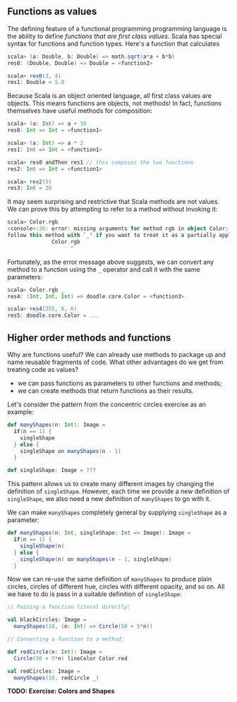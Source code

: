 ## Functions as values

The defining feature of a functional programming programming language
is the ability to define *functions that are first class values*.
Scala has special syntax for functions and function types.
Here's a function that calculates

~~~ scala
scala> (a: Double, b: Double) => math.sqrt(a*a + b*b)
res0: (Double, Double) => Double = <function2>

scala> res0(3, 4)
res1: Double = 5.0
~~~

Because Scala is an object oriented language,
all first class values are objects.
This means functions are objects, not methods!
In fact, functions themselves have useful methods for composition:

~~~ scala
scala> (a: Int) => a + 10
res0: Int => Int = <function1>

scala> (a: Int) => a * 2
res1: Int => Int = <function1>

scala> res0 andThen res1 // this composes the two functions
res2: Int => Int = <function1>

scala> res2(5)
res3: Int = 30
~~~

It may seem surprising and restrictive that Scala methods are not values.
We can prove this by attempting to refer to a method without invoking it:

~~~ scala
scala> Color.rgb
<console>:20: error: missing arguments for method rgb in object Color;
follow this method with `_' if you want to treat it as a partially applied function
              Color.rgb
                    ^
~~~

Fortunately, as the error message above suggests,
we can convert any method to a function using the `_` operator
and call it with the same parameters:

~~~ scala
scala> Color.rgb _
res4: (Int, Int, Int) => doodle.core.Color = <function3>

scala> res4(255, 0, 0)
res5: doodle.core.Color = ...
~~~

## Higher order methods and functions

Why are functions useful?
We can already use methods to package up and name reusable fragments of code.
What other advantages do we get from treating code as values?

 - we can pass functions as parameters to other functions and methods;
 - we can create methods that return functions as their results.

Let's consider the pattern from the concentric circles exercise as an example:
~~~ scala
def manyShapes(n: Int): Image =
  if(n == 1) {
    singleShape
  } else {
    singleShape on manyShapes(n - 1)
  }

def singleShape: Image = ???
~~~

This pattern allows us to create many different images
by changing the definition of `singleShape`.
However, each time we provide a new definition of `singleShape`,
we also need a new definition of `manyShapes` to go with it.

We can make `manyShapes` completely general by supplying
`singleShape` as a parameter:

~~~ scala
def manyShapes(n: Int, singleShape: Int => Image): Image =
  if(n == 1) {
    singleShape(n)
  } else {
    singleShape(n) on manyShapes(n - 1, singleShape)
  }
~~~

Now we can re-use the same definition of `manyShapes`
to produce plain circles, circles of different hue,
circles with different opacity, and so on.
All we have to do is pass in a suitable definition of `singleShape`:

~~~ scala
// Passing a function literal directly:

val blackCircles: Image =
  manyShapes(10, (n: Int) => Circle(50 + 5*n))

// Converting a function to a method:

def redCircle(n: Int): Image =
  Circle(50 + 5*n) lineColor Color.red

val redCircles: Image =
  manyShapes(10, redCircle _)
~~~

**TODO: Exercise: Colors and Shapes**
